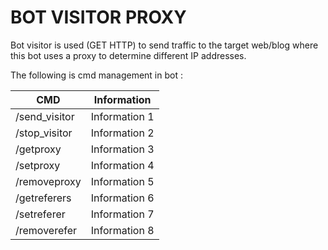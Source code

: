 # BOT VISITOR PROXY

Bot visitor is used (GET HTTP) to send traffic to the target web/blog where this bot uses a proxy to determine different IP addresses.

The following is cmd management in bot :

| CMD       | Information |
|-----------|-------------|
| /send_visitor     | Information 1 |
| /stop_visitor     | Information 2 |
| /getproxy     | Information 3 |
| /setproxy     | Information 4 |
| /removeproxy     | Information 5 |
| /getreferers     | Information 6 |
| /setreferer     | Information 7 |
| /removerefer     | Information 8 |
 
